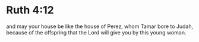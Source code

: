 # Ruth 4:12

and may your house be like the house of Perez, whom Tamar bore to Judah, because of the offspring that the Lord will give you by this young woman.
